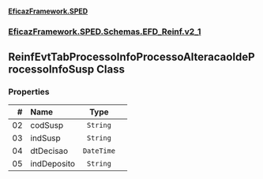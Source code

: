#### [EficazFramework.SPED](EficazFrameworkSPED.md 'EficazFramework SPED')
### [EficazFramework.SPED.Schemas.EFD_Reinf.v2_1](EficazFramework.SPED.Schemas.EFD_Reinf.v2_1.md 'EficazFramework.SPED.Schemas.EFD_Reinf.v2_1')

## ReinfEvtTabProcessoInfoProcessoAlteracaoIdeProcessoInfoSusp Class
### Properties

| # | Name | Type | |
| ---: | :--- | :---: | :--- |
| 02 | codSusp | `String` |  |
| 03 | indSusp | `String` |  |
| 04 | dtDecisao | `DateTime` |  |
| 05 | indDeposito | `String` |  |

